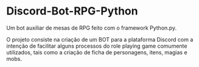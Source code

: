 # Discord-Bot-RPG-Python
Um bot auxiliar de mesas de RPG feito com o framework Python.py.

O projeto consiste na criação de um BOT para a plataforma Discord com a intenção de facilitar alguns processos do role playing game comumente utilizados, tais como a criação de ficha de personagens, itens, magias e mobs.
